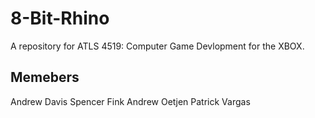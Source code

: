8-Bit-Rhino
===========

A repository for ATLS 4519: Computer Game Devlopment for the XBOX.

Memebers
---------
Andrew Davis
Spencer Fink
Andrew Oetjen
Patrick Vargas
